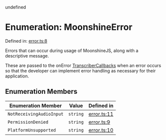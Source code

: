 undefined
# Enumeration: MoonshineError

Defined in: [error.ts:8](https://github.com/moonshine-ai/moonshine-js/blob/main/src/error.ts#L8)

Errors that can occur during usage of MoonshineJS, along with a descriptive message.

These are passed to the onError [TranscriberCallbacks](/docs/api/interfaces/transcribercallbacks) when an error occurs so that the developer
can implement error handling as necessary for their application.

## Enumeration Members

| Enumeration Member | Value | Defined in |
| ------ | ------ | ------ |
| <a id="notreceivingaudioinput"></a> `NotReceivingAudioInput` | `string` | [error.ts:11](https://github.com/moonshine-ai/moonshine-js/blob/main/src/error.ts#L11) |
| <a id="permissiondenied"></a> `PermissionDenied` | `string` | [error.ts:9](https://github.com/moonshine-ai/moonshine-js/blob/main/src/error.ts#L9) |
| <a id="platformunsupported"></a> `PlatformUnsupported` | `string` | [error.ts:10](https://github.com/moonshine-ai/moonshine-js/blob/main/src/error.ts#L10) |

